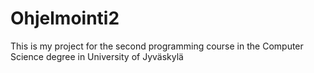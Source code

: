 # Ohjelmointi2
This is my project for the second programming course in the Computer Science degree in University of Jyväskylä
